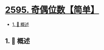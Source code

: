# [2595. 奇偶位数【简单】](https://github.com/Tdahuyou/TNotes.leetcode/tree/main/notes/2595.%20%E5%A5%87%E5%81%B6%E4%BD%8D%E6%95%B0%E3%80%90%E7%AE%80%E5%8D%95%E3%80%91)

<!-- region:toc -->

- [1. 📝 概述](#1--概述)

<!-- endregion:toc -->

## 1. 📝 概述
